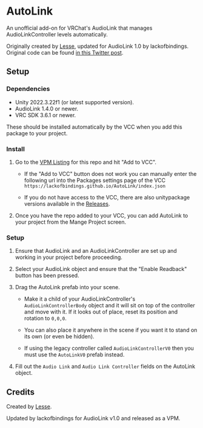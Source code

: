 # AutoLink

An unofficial add-on for VRChat's AudioLink that manages AudioLinkController levels automatically. 

Originally created by [Lesse](https://x.com/LesseVR), updated for AudioLink 1.0 by lackofbindings. Original code can be found [in this Twitter post](https://x.com/LesseVR/status/1641723080413446148).

## Setup

### Dependencies

- Unity 2022.3.22f1 (or latest supported version).
- AudioLink 1.4.0 or newer.
- VRC SDK 3.6.1 or newer.

These should be installed automatically by the VCC when you add this package to your project.

### Install

1. Go to the [VPM Listing](https://lackofbindings.github.io/AutoLink/) for this repo and hit "Add to VCC".
   
   - If the "Add to VCC" button does not work you can manually enter the following url into the Packages settings page of the VCC `https://lackofbindings.github.io/AutoLink/index.json` 

   - If you do not have access to the VCC, there are also unitypackage versions available in the [Releases](https://github.com/lackofbindings/AutoLink/releases/latest).

2. Once you have the repo added to your VCC, you can add AutoLink to your project from the Mange Project screen.

### Setup

1. Ensure that AudioLink and an AudioLinkController are set up and working in your project before proceeding.
   
2. Select your AudioLink object and ensure that the "Enable Readback" button has been pressed.
   
3. Drag the AutoLink prefab into your scene.

	* Make it a child of your AudioLinkController's `AudioLinkControllerBody` object and it will sit on top of the controller and move with it. If it looks out of place, reset its position and rotation to `0,0,0`.
	
	* You can also place it anywhere in the scene if you want it to stand on its own (or even be hidden).

	* If using the legacy controller called `AudioLinkControllerV0` then you must use the `AutoLinkV0` prefab instead.
	
4. Fill out the `Audio Link` and `Audio Link Controller` fields on the AutoLink object.

## Credits

Created by [Lesse](https://x.com/LesseVR).

Updated by lackofbindings for AudioLink v1.0 and released as a VPM.
